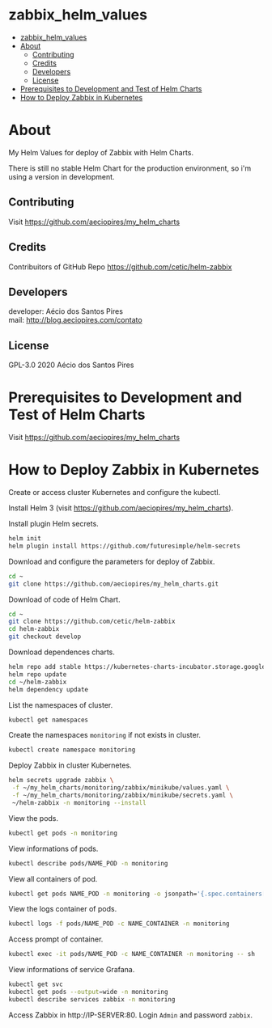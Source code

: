 # zabbix_helm_values

<!-- TOC -->

- [zabbix_helm_values](#zabbixhelmvalues)
- [About](#about)
  - [Contributing](#contributing)
  - [Credits](#credits)
  - [Developers](#developers)
  - [License](#license)
- [Prerequisites to Development and Test of Helm Charts](#prerequisites-to-development-and-test-of-helm-charts)
- [How to Deploy Zabbix in Kubernetes](#how-to-deploy-zabbix-in-kubernetes)

<!-- TOC -->

# About

My Helm Values for deploy of Zabbix with Helm Charts.

There is still no stable Helm Chart for the production environment, so i'm using a version in development.

## Contributing

Visit https://github.com/aeciopires/my_helm_charts

## Credits

Contribuitors of GitHub Repo https://github.com/cetic/helm-zabbix

## Developers

developer: Aécio dos Santos Pires<br>
mail: http://blog.aeciopires.com/contato

## License

GPL-3.0 2020 Aécio dos Santos Pires

# Prerequisites to Development and Test of Helm Charts

Visit https://github.com/aeciopires/my_helm_charts

# How to Deploy Zabbix in Kubernetes

Create or access cluster Kubernetes and configure the kubectl.

Install Helm 3 (visit https://github.com/aeciopires/my_helm_charts).

Install plugin Helm secrets.

```bash
helm init
helm plugin install https://github.com/futuresimple/helm-secrets
```

Download and configure the parameters for deploy of Zabbix.

```bash
cd ~
git clone https://github.com/aeciopires/my_helm_charts.git
```

Download of code of Helm Chart.

```bash
cd ~
git clone https://github.com/cetic/helm-zabbix
cd helm-zabbix
git checkout develop
```

Download dependences charts.

```bash
helm repo add stable https://kubernetes-charts-incubator.storage.googleapis.com/
helm repo update
cd ~/helm-zabbix
helm dependency update
```

List the namespaces of cluster.

```bash
kubectl get namespaces
```

Create the namespaces ``monitoring`` if not exists in cluster.

```bash
kubectl create namespace monitoring
```

Deploy Zabbix in cluster Kubernetes.

```bash
helm secrets upgrade zabbix \
 -f ~/my_helm_charts/monitoring/zabbix/minikube/values.yaml \
 -f ~/my_helm_charts/monitoring/zabbix/minikube/secrets.yaml \
 ~/helm-zabbix -n monitoring --install
```

View the pods.

```bash
kubectl get pods -n monitoring
```

View informations of pods.

```bash
kubectl describe pods/NAME_POD -n monitoring
```

View all containers of pod.

```bash
kubectl get pods NAME_POD -n monitoring -o jsonpath='{.spec.containers[*].name}*'
```

View the logs container of pods.

```bash
kubectl logs -f pods/NAME_POD -c NAME_CONTAINER -n monitoring
```

Access prompt of container.

```bash
kubectl exec -it pods/NAME_POD -c NAME_CONTAINER -n monitoring -- sh
```

View informations of service Grafana.

```bash
kubectl get svc
kubectl get pods --output=wide -n monitoring
kubectl describe services zabbix -n monitoring
```

Access Zabbix in http://IP-SERVER:80. Login ``Admin`` and password ``zabbix``.

